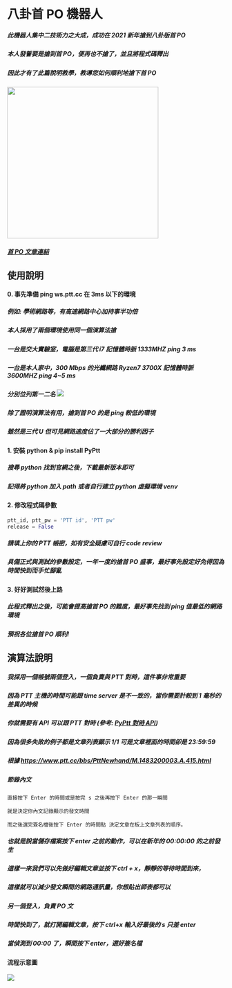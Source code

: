 # 八卦首 PO 機器人

##### 此機器人集中二技術力之大成，成功在 2021 新年搶到八卦版首 PO
##### 本人發誓要是搶到首 PO，便再也不搶了，並且將程式碼釋出
##### 因此才有了此篇說明教學，教導您如何順利地搶下首 PO
#####

<img src="https://i.imgur.com/OSdj8JH.png" width="350"/>

##### [首 PO 文章連結](https://www.ptt.cc/bbs/Gossiping/M.1609430402.A.DFF.html)

## 使用說明

#### 0. 事先準備 ping ws.ptt.cc 在 3ms 以下的環境
##### 例如: 學術網路等，有高速網路中心加持事半功倍
#####
##### 本人採用了兩個環境使用同一個演算法搶
##### 一台是交大實驗室，電腦是第三代 i7 記憶體時脈 1333MHZ ping 3 ms
##### 一台是本人家中，300 Mbps 的光纖網路 Ryzen7 3700X 記憶體時脈 3600MHZ ping 4~5 ms
##### 分別位列第一二名 ![](https://i.imgur.com/a338kMm.png)
##### 除了證明演算法有用，搶到首 PO 的是 ping 較低的環境
##### 雖然是三代 U 但可見網路速度佔了一大部分的勝利因子
#####
#### 1. 安裝 python & pip install PyPtt
##### 搜尋 python 找到官網之後，下載最新版本即可
##### 記得將 python 加入 path 或者自行建立 python 虛擬環境 venv
#####
#### 2. 修改程式碼參數
```python
ptt_id, ptt_pw = 'PTT id', 'PTT pw'
release = False
```
##### 請填上你的 PTT 帳密，如有安全疑慮可自行 code review
##### 具備正式與測試的參數設定，一年一度的搶首 PO 盛事，最好事先設定好免得因為時間快到而手忙腳亂
##### 
#### 3. 好好測試然後上路
##### 此程式釋出之後，可能會提高搶首 PO 的難度，最好事先找到 ping 值最低的網路環境
##### 預祝各位搶首 PO 順利!
####
## 演算法說明
##### 我採用一個帳號兩個登入，一個負責與 PTT 對時，這件事非常重要
##### 因為 PTT 主機的時間可能跟 time server 是不一致的，當你需要計較到 1 毫秒的差異的時候
##### 你就需要有 API 可以跟 PTT 對時 (參考: [PyPtt 對時 API](https://github.com/PttCodingMan/PyPtt/tree/master/doc#%E5%8F%96%E5%BE%97%E6%99%82%E9%96%93))
##### 因為很多失敗的例子都是文章列表顯示 1/1 可是文章裡面的時間卻是 23:59:59
##### 根據 https://www.ptt.cc/bbs/PttNewhand/M.1483200003.A.415.html
##### 節錄內文
```
直接按下 Enter 的時間或是按完 s 之後再按下 Enter 的那一瞬間

就是決定你內文記錄顯示的發文時間

而之後選完簽名檔後按下 Enter 的時間點 決定文章在板上文章列表的順序。
```
##### 也就是說當儲存檔案按下 enter 之前的動作，可以在新年的 00:00:00 的之前發生
##### 這樣一來我們可以先做好編輯文章並按下 ctrl + x，靜靜的等待時間到來，
##### 這樣就可以減少發文瞬間的網路通訊量，你想貼出師表都可以
#####
##### 另一個登入，負責 PO 文
##### 時間快到了，就打開編輯文章，按下 ctrl+x 輸入好最後的 s 只差 enter
##### 
##### 當偵測到 00:00 了，瞬間按下 enter，選好簽名檔

#### 流程示意圖
![](https://i.imgur.com/fhn5gFh.png)
